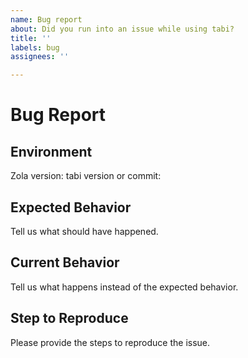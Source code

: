 ```yaml
---
name: Bug report
about: Did you run into an issue while using tabi?
title: ''
labels: bug
assignees: ''

---
```


# Bug Report

## Environment

Zola version: 
tabi version or commit: 

## Expected Behavior
Tell us what should have happened.

## Current Behavior
Tell us what happens instead of the expected behavior.

## Step to Reproduce
Please provide the steps to reproduce the issue.
